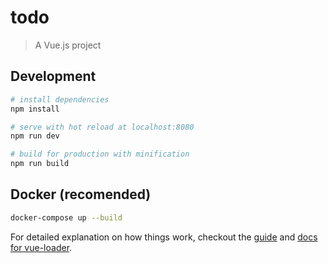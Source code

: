 # todo

> A Vue.js project

## Development

``` bash
# install dependencies
npm install

# serve with hot reload at localhost:8080
npm run dev

# build for production with minification
npm run build
```

## Docker (recomended)

``` bash
docker-compose up --build
```

For detailed explanation on how things work, checkout the [guide](http://vuejs-templates.github.io/webpack/) and [docs for vue-loader](http://vuejs.github.io/vue-loader).
